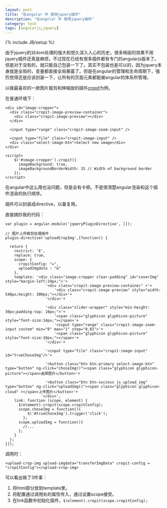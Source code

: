 ```yaml
---
layout: post
title: "在angular 中 使用jquery插件"
description: "在angular 中 使用jquery插件"
category: tech
tags: [angularjs,jquery]
---
```

{% include JB/setup %}

由于jquery的对dom处理的强大和悠久深入人心的历史，很多绚丽的效果不用jquery插件还真是麻烦，不过现在已经有很多插件都有专门的angularjs版本了。但是对于没有的，就只能自己包装一下了。其实不包装也是可以的，因为jquery本身就是全局的，变量都直接全局暴露了。但是在angular的管理和生命周期下，强烈觉得还是应该封装一下，让所有的页面元素都能被angular的体系所管理。

以我最喜欢的一款图片裁剪和伸缩放的插件[cropit](http://scottcheng.github.io/cropit/)为例。

在普通环境下：

	<div id="image-cropper">
	  <div class="cropit-image-preview-container">
	    <div class="cropit-image-preview"></div>
	  </div>
	  
	  <input type="range" class="cropit-image-zoom-input" />
	  
	  <input type="file" class="cropit-image-input" />
	  <div class="select-image-btn">Select new image</div>
	</div>
	
	<script>
		$('#image-cropper').cropit({
		  imageBackground: true,
		  imageBackgroundBorderWidth: 15 // Width of background border
		});
	</script>
	
在angular中这么用也没问题，但是会有卡顿。不是很清楚angular渲染和这个插件渲染的执行顺序。

插件可以封装成directive，以备复用。

直接摘抄我的代码：

	var plugin = angular.module('jqueryPluginDirective', []);
	
	// 图片上传裁剪处理插件
	plugin.directive('uploadCropImg',[function() {
	
	  return {
	    restrict: 'E',
	    replace: true,
	    scope: {
	      cropitConfig: "=",
	      uploadImgdata : "&"
	    },
	    template: '<div class="image-cropper clear-padding" id="coverImg" style="margin-left:24px;">'+
	                  '<div class="cropit-image-preview-container" >'+
	                      '<div class="cropit-image-preview" style="width: 540px;height: 300px;"></div>'+
	                  '</div>'+
	                    
	                  '<div class="slider-wrapper" style="min-height: 30px;padding-top: 10px;">'+
	                      '<span class="glyphicon glyphicon-picture" style="font-size:14px;"></span>'+
	                      '<input type="range" class="cropit-image-zoom-input custom" min="0" max="1" step="0.01">'+
	                      '<span class="glyphicon glyphicon-picture" style="font-size:18px;"></span>'+
	                  '</div>'+
	                    
	                  '<input type="file" class="cropit-image-input" id="trueChoseImg"/>'+
	
	                  '<button class="btn btn-primary select-image-btn" type="button" ng-click="choseImg()"><span class="glyphicon glyphicon-picture"></span>选择图片</button>'+
	
	                  '<button class="btn btn-success js_upload_img" type="button" ng-click="uploadImg()"><span class="glyphicon glyphicon-cloud" ></span>上传图片</button>'+
	                '</div>',
	    link: function (scope, element) {
	      $(element).cropit(scope.cropitConfig);
	      scope.choseImg = function(){
	          $('#trueChoseImg').trigger('click');
	        };
	      scope.uploadImg = function(){
			//...
	      };
	    }
	  };
	}]);
	
调用时：

	<upload-crop-img upload-imgdata="transferImgData" cropit-config = "cropitConfig"></upload-crop-img>
	
可以看出做了3件事：

1. 将html部分放到template里。
2. 将配置通过调用处的属性传入，通过设置scope接受。
3. 在link函数中初始化插件，`$(element).cropit(scope.cropitConfig);`